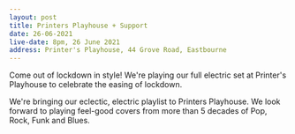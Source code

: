```yaml
---
layout: post
title: Printers Playhouse + Support
date: 26-06-2021
live-date: 8pm, 26 June 2021
address: Printer's Playhouse, 44 Grove Road, Eastbourne
---
```


Come out of lockdown in style! We're playing our full electric set at Printer's Playhouse to celebrate the easing of lockdown.

We're bringing our eclectic, electric playlist to Printers Playhouse. We look forward to playing feel-good covers from more than 5 decades of Pop, Rock, Funk and Blues.